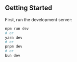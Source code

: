 
## Getting Started

First, run the development server:

```bash
npm run dev
# or
yarn dev
# or
pnpm dev
# or
bun dev
```

